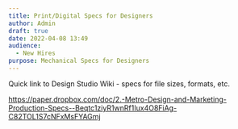 ```yaml
---
title: Print/Digital Specs for Designers
author: Admin
draft: true
date: 2022-04-08 13:49
audience:
  - New Hires
purpose: Mechanical Specs for Designers
---
```

Quick link to Design Studio Wiki - specs for file sizes, formats, etc.

<https://paper.dropbox.com/doc/2.-Metro-Design-and-Marketing-Production-Specs--Beqtc1ziyR1wnRf1Iux4O8FiAg-C82TOL1S7cNFxMsFYAGmj>